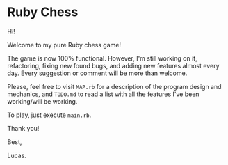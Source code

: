 # Ruby Chess

Hi!

Welcome to my pure Ruby chess game!

The game is now 100% functional. However, I'm still working on it, refactoring, fixing new found bugs, and adding new features almost every day. Every suggestion or comment will be more than welcome.

Please, feel free to visit `MAP.rb` for a description of the program design and mechanics, and `TODO.md` to read a list with all the features I've been working/will be working.

To play, just execute `main.rb`.

Thank you!

Best, 

Lucas.